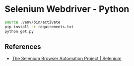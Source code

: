 # Selenium Webdriver - Python

```bash
source .venv/bin/activate
pip install -r requirements.txt
python get.py
```

## References

- [The Selenium Browser Automation Project \| Selenium](https://www.selenium.dev/documentation/)

